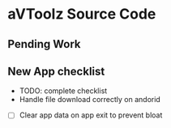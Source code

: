 # aVToolz Source Code

## Pending Work

## New App checklist

- TODO: complete checklist
- Handle file download correctly on andorid
- [ ] Clear app data on app exit to prevent bloat
